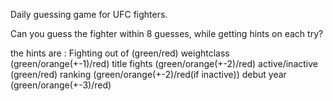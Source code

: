 Daily guessing game for UFC fighters.

Can you guess the fighter within 8 guesses, while getting hints on each try?

the hints are : 
    Fighting out of (green/red)
    weightclass     (green/orange(+-1)/red)
    title fights    (green/orange(+-2)/red)
    active/inactive (green/red)
    ranking         (green/orange(+-2)/red(if inactive))
    debut year      (green/orange(+-3)/red)

